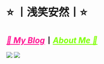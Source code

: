 # ⭐️ 丨浅笑安然丨⭐️
## <a href="https://sianx.com/" target="_blank" style="color:deeppink;">_🚀 My Blog_</a>丨<a href="https://sianx.com/about/" target="_blank" style="color:chartreuse;">_About Me 💩_</a>

![](https://github-readme-stats.vercel.app/api?username=L-20021213&show_icons=true&title_color=fffffc&icon_color=FFFFFF&text_color=FFFFFF&bg_color=2ec1ac)
![](https://github-stats.hclonely.com/api/top-langs/?username=L-20021213)
<!--
**L-20021213/L-20021213** is a ✨ _special_ ✨ repository because its `README.md` (this file) appears on your GitHub profile.

Here are some ideas to get you started:

- 🔭 I’m currently working on ...
- 🌱 I’m currently learning ...
- 👯 I’m looking to collaborate on ...
- 🤔 I’m looking for help with ...
- 💬 Ask me about ...
- 📫 How to reach me: ...
- 😄 Pronouns: ...
- ⚡ Fun fact: ...
-->
